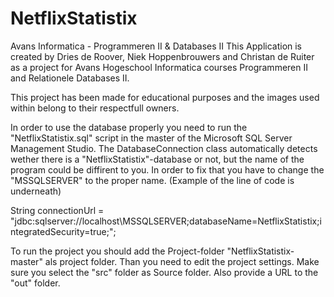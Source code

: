 # NetflixStatistix
Avans Informatica - Programmeren II &amp; Databases II
This Application is created by Dries de Roover, Niek Hoppenbrouwers and Christan de Ruiter as a project
for Avans Hogeschool Informatica courses Programmeren II and Relationele Databases II.

This project has been made for educational purposes and the images used within belong to their respectfull owners.

In order to use the database properly you need to run the "NetflixStatistix.sql" script in the master 
of the Microsoft SQL Server Management Studio.
The DatabaseConnection class automatically detects wether there is a "NetflixStatistix"-database or not, but the name of the program could
be diffirent to you. In order to fix that you have to change the "MSSQLSERVER" to the proper name. (Example of the line of code is underneath)

String connectionUrl = "jdbc:sqlserver://localhost\\MSSQLSERVER;databaseName=NetflixStatistix;integratedSecurity=true;";

To run the project you should add the Project-folder "NetflixStatistix-master" als project folder. Than you need to edit the project settings. Make sure you select the "src" folder as Source folder. Also provide a URL to the "out" folder.
